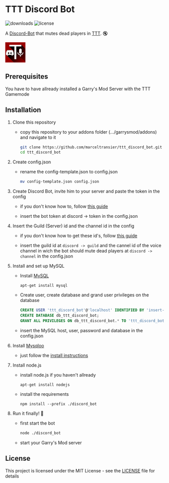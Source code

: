 # TTT Discord Bot
![downloads](https://img.shields.io/github/downloads/marceltransier/ttt_discord_bot/total.svg)
![license](https://img.shields.io/github/license/marceltransier/ttt_discord_bot.svg)

A [Discord-Bot](https://discord.js.org) that mutes dead players in [TTT](http://ttt.badking.net/). :mute:

![Icon](images/icon/icon_64x.png)

## Prerequisites
You have to have allready installed a Garry's Mod Server with the TTT Gamemode


## Installation
1. Clone this repository

   - copy this repository to your addons folder (.../garrysmod/addons) and navigate to it
     ```bash
     git clone https://github.com/marceltransier/ttt_discord_bot.git
     cd ttt_discord_bot
     ```
2. Create config.json

   - rename the config-template.json to config.json
     ```bash
     mv config-template.json config.json
     ```

3. Create Discord Bot, invite him to your server and paste the token in the config

   - if you don't know how to, follow [this guide](https://github.com/reactiflux/discord-irc/wiki/Creating-a-discord-bot-&-getting-a-token)
   
   - insert the bot token at discord -> token in the config.json
   
4. Insert the Guild (Server) id and the channel id in the config

   - if you don't know how to get these id's, follow [this guide](https://support.discordapp.com/hc/en-us/articles/206346498-Where-can-I-find-my-User-Server-Message-ID-)
   
   - insert the guild id at ```discord -> guild``` and the cannel id of the voice channel in wich the bot should mute dead players at ```discord -> channel``` in the config.json
   
5. Install and set up MySQL

   - Install [MySQL](https://www.mysql.com/)
     ```bach
     apt-get install mysql
     ```
   - Create user, create database and grand user privileges on the database
     ```sql
     CREATE USER 'ttt_discord_bot'@'localhost' IDENTIFIED BY 'insert-a-password-here';
     CREATE DATABASE db_ttt_discord_bot;
     GRANT ALL PRIVILEGES ON db_ttt_discord_bot.* TO 'ttt_discord_bot'@'localhost';
     ```
   - insert the MySQL host, user, password and database in the config.json
   
6. Install [Mysqloo](https://github.com/FredyH/MySQLOO)
   - just follow the [install instructions](https://github.com/FredyH/MySQLOO/blob/master/README.md#install-instructions)
   
7. Install node.js
   - install node.js if you haven't allready
     ```bach
     apt-get install nodejs
     ```
   - install the requirements
     ```bach
     npm install --prefix ./discord_bot
     ```

8. Run it finally! :muscle:
   - first start the bot
     ```bash
     node ./discord_bot
     ```
   - start your Garry's Mod server

## License
This project is licensed under the MIT License - see the [LICENSE](LICENSE) file for details

